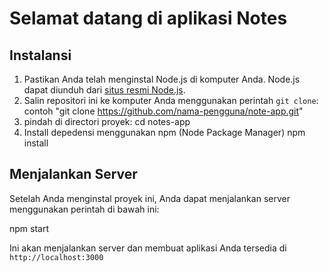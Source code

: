 # Selamat datang di aplikasi Notes

## Instalansi
1. Pastikan Anda telah menginstal Node.js di komputer Anda. Node.js dapat diunduh dari [situs resmi Node.js](https://nodejs.org).
2. Salin repositori ini ke komputer Anda menggunakan perintah `git clone`:
   contoh "git clone https://github.com/nama-pengguna/note-app.git"
3. pindah di directori proyek:
   cd notes-app
4. Install depedensi menggunakan npm (Node Package Manager)
   npm install

## Menjalankan Server
Setelah Anda menginstal proyek ini, Anda dapat menjalankan server menggunakan perintah di bawah ini:

npm start

Ini akan menjalankan server dan membuat aplikasi Anda tersedia di `http://localhost:3000`


